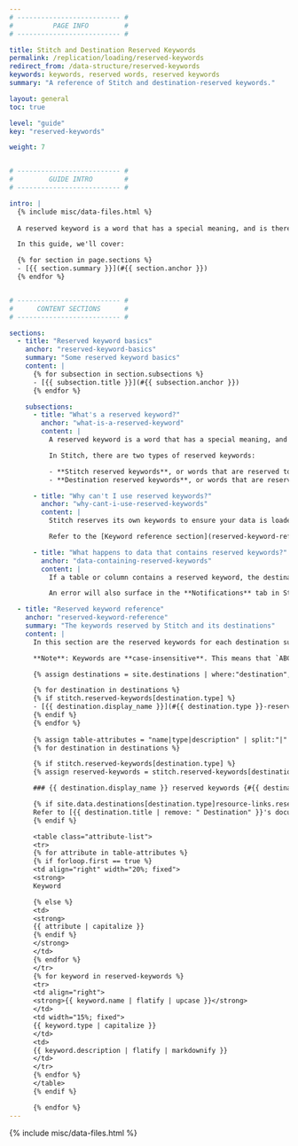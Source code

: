 ```yaml
---
# -------------------------- #
#          PAGE INFO         #
# -------------------------- #

title: Stitch and Destination Reserved Keywords
permalink: /replication/loading/reserved-keywords
redirect_from: /data-structure/reserved-keywords
keywords: keywords, reserved words, reserved keywords
summary: "A reference of Stitch and destination-reserved keywords."

layout: general
toc: true

level: "guide"
key: "reserved-keywords"

weight: 7


# -------------------------- #
#         GUIDE INTRO        #
# -------------------------- #

intro: |
  {% include misc/data-files.html %}
  
  A reserved keyword is a word that has a special meaning, and is therefore "reserved from use." Reserved keywords are also known as **reserved identifiers**.

  In this guide, we'll cover:

  {% for section in page.sections %}
  - [{{ section.summary }}](#{{ section.anchor }})
  {% endfor %}


# -------------------------- #
#      CONTENT SECTIONS      #
# -------------------------- #

sections:
  - title: "Reserved keyword basics"
    anchor: "reserved-keyword-basics"
    summary: "Some reserved keyword basics"
    content: |
      {% for subsection in section.subsections %}
      - [{{ subsection.title }}](#{{ subsection.anchor }})
      {% endfor %}

    subsections:
      - title: "What's a reserved keyword?"
        anchor: "what-is-a-reserved-keyword"
        content: |
          A reserved keyword is a word that has a special meaning, and is therefore "reserved from use." Reserved keywords are also known as **reserved identifiers**.

          In Stitch, there are two types of reserved keywords:

          - **Stitch reserved keywords**, or words that are reserved to Stitch. For example: The `{{ system-column.prefix }}` prefix used in Stitch system tables and columns.
          - **Destination reserved keywords**, or words that are reserved by a destination.

      - title: "Why can't I use reserved keywords?"
        anchor: "why-cant-i-use-reserved-keywords"
        content: |
          Stitch reserves its own keywords to ensure your data is loaded accurately. Additionally, each destination has its own list of reserved keywords and its own reasons for reserving those words.

          Refer to the [Keyword reference section](reserved-keyword-reference) for info about the keywords reserved for each destination.

      - title: "What happens to data that contains reserved keywords?"
        anchor: "data-containing-reserved-keywords"
        content: |
          If a table or column contains a reserved keyword, the destination will reject the data and create a record in the [rejected records log]({{ link.destinations.storage.rejected-records | prepend: site.baseurl }}).

          An error will also surface in the **Notifications** tab in Stitch.

  - title: "Reserved keyword reference"
    anchor: "reserved-keyword-reference"
    summary: "The keywords reserved by Stitch and its destinations"
    content: |
      In this section are the reserved keywords for each destination supported by Stitch.

      **Note**: Keywords are **case-insensitive**. This means that `ABC`, `aBc`, `abc`, etc. are all considered the same.

      {% assign destinations = site.destinations | where:"destination",true | sort:"title" %}

      {% for destination in destinations %}
      {% if stitch.reserved-keywords[destination.type] %}
      - [{{ destination.display_name }}](#{{ destination.type }}-reserved-keywords)
      {% endif %}
      {% endfor %}
      
      {% assign table-attributes = "name|type|description" | split:"|" %}
      {% for destination in destinations %}

      {% if stitch.reserved-keywords[destination.type] %}
      {% assign reserved-keywords = stitch.reserved-keywords[destination.type] | sort:"name" %}

      ### {{ destination.display_name }} reserved keywords {#{{ destination.type }}-reserved-keywords}

      {% if site.data.destinations[destination.type]resource-links.reserved-words %}
      Refer to [{{ destination.title | remove: " Destination" }}'s documentation]({{ site.data.destinations[destination.type]resource-links.reserved-words }}){:target="new"} for the full list of keywords reserved by {{ destination.display_name }}.
      {% endif %}

      <table class="attribute-list">
      <tr>
      {% for attribute in table-attributes %}
      {% if forloop.first == true %}
      <td align="right" width="20%; fixed">
      <strong>
      Keyword

      {% else %}
      <td>
      <strong>
      {{ attribute | capitalize }}
      {% endif %}
      </strong>
      </td>
      {% endfor %}
      </tr>
      {% for keyword in reserved-keywords %}
      <tr>
      <td align="right">
      <strong>{{ keyword.name | flatify | upcase }}</strong>
      </td>
      <td width="15%; fixed">
      {{ keyword.type | capitalize }}
      </td>
      <td>
      {{ keyword.description | flatify | markdownify }}
      </td>
      </tr>
      {% endfor %}
      </table>
      {% endif %}

      {% endfor %}
---
```

{% include misc/data-files.html %}